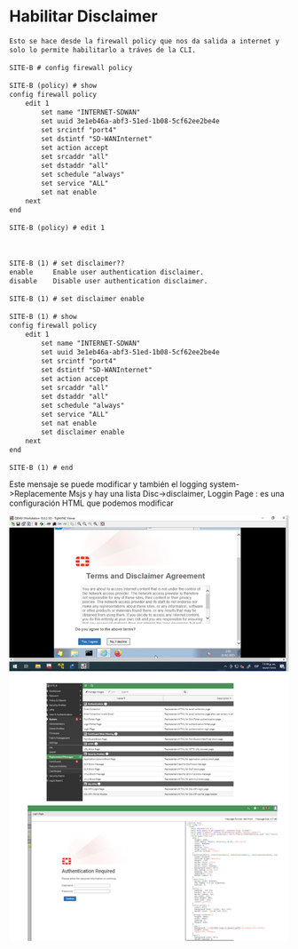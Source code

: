 # Habilitar Disclaimer
```
Esto se hace desde la firewall policy que nos da salida a internet y solo lo permite habilitarlo a tráves de la CLI.

SITE-B # config firewall policy 

SITE-B (policy) # show
config firewall policy
    edit 1
        set name "INTERNET-SDWAN"
        set uuid 3e1eb46a-abf3-51ed-1b08-5cf62ee2be4e
        set srcintf "port4"
        set dstintf "SD-WANInternet"
        set action accept
        set srcaddr "all"
        set dstaddr "all"
        set schedule "always"
        set service "ALL"
        set nat enable
    next
end

SITE-B (policy) # edit 1



SITE-B (1) # set disclaimer??
enable     Enable user authentication disclaimer.
disable    Disable user authentication disclaimer.
 
SITE-B (1) # set disclaimer enable 

SITE-B (1) # show
config firewall policy
    edit 1
        set name "INTERNET-SDWAN"
        set uuid 3e1eb46a-abf3-51ed-1b08-5cf62ee2be4e
        set srcintf "port4"
        set dstintf "SD-WANInternet"
        set action accept
        set srcaddr "all"
        set dstaddr "all"
        set schedule "always"
        set service "ALL"
        set nat enable
        set disclaimer enable
    next
end

SITE-B (1) # end

```
Este mensaje se puede modificar y también el logging
system->Replacemente Msjs y hay una lista 
Disc->disclaimer, Loggin Page : es una configuración
HTML que podemos modificar

 ![166](167.png)